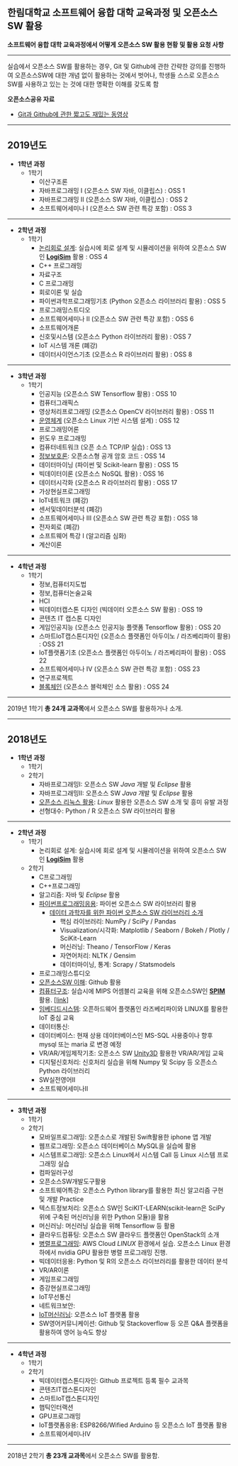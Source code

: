 ## 한림대학교 소프트웨어 융합 대학 교육과정 및 오픈소스SW 활용

**소프트웨어 융합 대학 교육과정에서 어떻게 오픈소스 SW 활용 현황 및 활용 요청 사항**

* * *
실습에서 오픈소스 SW를 활용하는 경우, Git 및 Github에 관한 간략한 강의를 진행하여 오픈소스SW에 대한 개념 없이 활용하는 것에서 벗어나, 학생들 스스로 오픈소스 SW를 사용하고 있는 는 것에 대한 명확한 이해를 갖도록 함

**오픈소스공유 자료**
   - [Git과 Github에 관한 짧고도 재밌는 동영상](https://www.youtube.com/playlist?list=PLAHa1zfLtLiPrxoBo9a1HVmauvE2Mn3xX)


*  *  *
## 2019년도
* **1학년 과정**
   * 1학기
      * 이산구조론
      * 자바프로그래밍 I (오픈소스 SW 자바, 이클립스) : OSS 1
      * 자바프로그래밍 II (오픈소스 SW 자바, 이클립스) : OSS 2
      * 소프트웨어세미나 I (오픈소스 SW 관련 특강 포함) : OSS 3

* * *

* **2학년 과정**
   * 1학기
      * [논리회로 설계](https://github.com/jeonggunlee/LogicDesign): 실습시에 회로 설계 및 시뮬레이션을 위하여 오픈소스 SW인 **[LogiSim](http://www.cburch.com/logisim/)** 활용 : OSS 4
      * C++ 프로그래밍
      * 자료구조
      * C 프로그래밍
      * 회로이론 및 실습
      * 파이썬과학프로그래밍기초 (Python 오픈소스 라이브러리 활용) : OSS 5
      * 프로그래밍스트디오
      * 소프트웨어세미나 II (오픈소스 SW 관련 특강 포함) : OSS 6
      * 소프트웨어개론
      * 신호및시스템 (오픈소스 Python 라이브러리 활용) : OSS 7
      * IoT 시스템 개론 (폐강)
      * 데이터사이언스기초 (오픈소스 R 라이브러리 활용) : OSS 8
      

* * *

* **3학년 과정**
   * 1학기
      * 인공지능 (오픈소스 SW Tensorflow 활용) : OSS 10
      * 컴퓨터그래픽스
      * 영상처리프로그래밍 (오픈소스 OpenCV 라이브러리 활용) : OSS 11
      * [운영체계](https://github.com/wonpyo-kim/OperatingSystems) (오픈소스 Linux 기반 시스템 설계) : OSS 12
      * 프로그래밍어론
      * 윈도우 프로그래밍
      * 컴퓨터네트워크 (오픈 소스 TCP/IP 실습) : OSS 13
      * [정보보호론](https://github.com/emsecurity/Information_Security_2019_Spring): 오픈소스형 공개 암호 코드  : OSS 14
      * 데이터마이닝 (파이썬 및 Scikit-learn 활용) : OSS 15
      * 빅데이터이론 (오픈소스 NoSQL 활용) : OSS 16
      * 데이터시각화 (오픈소스 R 라이브러리 활용) : OSS 17
      * 가상현실프로그래밍
      * IoT네트워크 (폐강)
      * 센서및데이터분석 (폐강)
      * 소프트웨어세미나 III (오픈소스 SW 관련 특강 포함) : OSS 18
      * 전자회로 (폐강)
      * 소프트웨어 특강 I (알고리즘 심화)
      * 계산이론
          
      
* * *
   
* **4학년 과정**
   * 1학기
      * 정보,컴퓨터지도법
      * 정보,컴퓨터논술교육
      * HCI
      * 빅데이터캡스톤 디자인 (빅데이터 오픈소스 SW 활용) : OSS 19
      * 콘텐츠 IT 캡스톤 디자인
      * 게임인공지능 (오픈소스 인공지능 플랫폼 Tensorflow 활용) : OSS 20
      * 스마트IoT캡스톤디자인 (오픈소스 플랫폼인 아두이노 / 라즈베리파이 활용) : OSS 21
      * IoT플랫폼기초 (오픈소스 플랫폼인 아두이노 / 라즈베리파이 활용) : OSS 22
      * 소프트웨어세미나 IV (오픈소스 SW 관련 특강 포함) : OSS 23
      * 연구프로젝트
      * [블록체인](https://github.com/emsecurity/Blockchain_2019_Spring) (오픈소스 블럭체인 소스 활용) : OSS 24

      
* * *
2019년 1학기 **총 24개 교과목**에서 오픈소스 SW를 활용하거나 소개.


* * *
## 2018년도

* **1학년 과정**
   * 1학기
   * 2학기
      * 자바프로그래밍I: 오픈소스 SW *Java* 개발 및 *Eclipse* 활용
      * 자바프로그래밍II: 오픈소스 SW *Java* 개발 및 *Eclipse* 활용
      * [오픈소스 리눅스 활용](https://github.com/K-DH/OpenSourceLinux_2018_Fall): *Linux* 활용한 오픈소스 SW 소개 및 흥미 유발 과정
      * 선형대수: Python / R 오픈소스 SW 라이브러리 활용

* * *

* **2학년 과정**
   * 1학기
      * 논리회로 설계: 실습시에 회로 설계 및 시뮬레이션을 위하여 오픈소스 SW인 **[LogiSim](http://www.cburch.com/logisim/)** 활용   
   * 2학기
      * C프로그래밍
      * C++프로그래밍
      * 알고리즘: 자바 및 *Eclipse* 활용
      * [파이썬프로그래밍응용](https://github.com/kevindev0419/2018_2_AdvPython): 파이썬 오픈소스 SW 라이브러리 활용
         * [데이터 과학자를 위한 파이썬 오픈소스 SW 라이브러리 소개](https://medium.com/activewizards-machine-learning-company/top-15-python-libraries-for-data-science-in-in-2017-ab61b4f9b4a7)
            * 핵심 라이브러리: NumPy / SciPy / Pandas
            * Visualization/시각화: Matplotlib / Seaborn / Bokeh / Plotly / SciKit-Learn
            * 머신러닝: Theano / TensorFlow / Keras
            * 자연어처리: NLTK / Gensim
            * 데이터마이닝, 통계: Scrapy / Statsmodels
      * 프로그래밍스튜디오
      * [오픈소스SW 이해](https://github.com/emsecurity/Understandings_of_Open_Source_SW_2018_Fall): Github 활용
      * [컴퓨터구조](https://github.com/jeonggunlee/Computer_Arch_2018_Fall): 실습시에 MIPS 어셈블리 교육을 위해 오픈소스SW인 **[SPIM](https://en.wikipedia.org/wiki/SPIM)** 활용. [[link](http://spimsimulator.sourceforge.net/)]
      * [임베디드시스템](https://github.com/CIC-LAB/Embedded_system_2018-2): 오픈하드웨어 플랫폼인 라즈베리파이와 LINUX를 활용한 IoT 중심 교육 
      * 데이터통신:
      * 데이터베이스: 현재 상용 데이터베이스인 MS-SQL 사용중이나 향후 mysql 또는 maria 로 변경 예정
      * VR/AR/게임제작기초: 오픈소스 SW [Unity3D](https://docs.unity3d.com/kr/2018.1/Manual/ContributingToUnity.html) 활용한 VR/AR/게임 교육
      * 디지털신호처리: 신호처리 실습을 위해 Numpy 및 Scipy 등 오픈소스 Python 라이브러리 
      * SW실전영어II
      * 소프트웨어세미나Ⅱ


* * *

* **3학년 과정**
   * 1학기
   * 2학기
      * 모바일프로그래밍: 오픈소스로 개발된 Swift활용한 iphone 앱 개발
      * 웹프로그래밍: 오픈소스 데이터베이스 MySQL을 실습에 활용
      * 시스템프로그래밍: 오픈소스 Linux에서 시스템 Call 등 Linux 시스템 프로그래밍 실습
      * 컴파일러구성
      * 오픈소스SW개발도구활용
      * 소프트웨어특강: 오픈소스 Python library를 활용한 최신 알고리즘 구현 및 개발 Practice
      * 텍스트정보처리: 오픈소스 SW인 SciKIT-LEARN(scikit-learn은 SciPy 위에 구축된 머신러닝을 위한 Python 모듈)을 활용
      * 머신러닝: 머신러닝 실습을 위해 Tensorflow 등 활용
      * 클라우드컴퓨팅: 오픈소스 SW 클라우드 플랫폼인 OpenStack의 소개
      * [병렬프로그래밍](https://github.com/jeonggunlee/Parallel_Programming_2018_Fall): AWS Cloud *LINUX* 환경에서 실습. 오픈소스 Linux 환경하에서 nvidia GPU 활용한 병렬 프로그래밍 진행.
      * 빅데이터응용: Python 및 R의 오픈소스 라이브러리를 활용한 데이터 분석
      * VR/AR이론
      * 게임프로그래밍
      * 증강현실프로그래밍 
      * IoT무선통신
      * 네트워크보안:
      * [IoT머신러닝](https://github.com/kevindev0419/2018_2_IoTML): 오픈소스 IoT 플랫폼 활용
      * SW영어커뮤니케이션: Github 및 Stackoverflow 등 오픈 Q&A 플랫폼을 활용하여 영어 능슥도 향상



* * *
   
* **4학년 과정**
   * 1학기
   * 2학기
      * 빅데이터캡스톤디자인: Github 프로젝트 등록 필수 교과목
      * 콘텐츠IT캡스톤디자인
      * 스마트IoT캡스톤디자인
      * 햅틱인터랙션
      * GPU프로그래밍
      * IoT플랫폼응용: ESP8266/Wified Arduino 등 오픈소스 IoT 플랫폼 활용
      * 소프트웨어세미나Ⅳ

* * *

2018년 2학기 **총 23개 교과목**에서 오픈소스 SW를 활용함.
